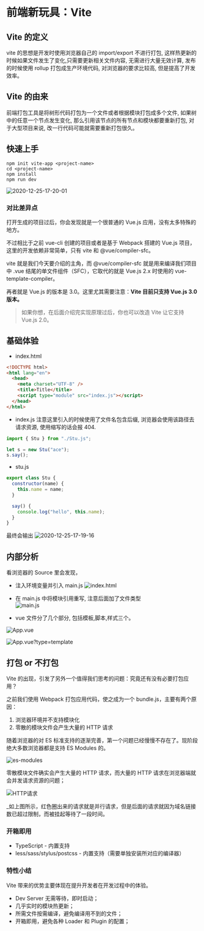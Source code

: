 # 前端新玩具：Vite

## Vite 的定义

vite 的思想是开发时使用浏览器自己的 import/export 不进行打包, 这样热更新的时候如果文件发生了变化,只需要更新相关文件内容, 无需进行大量无效计算, 发布的时候使用 rollup 打包成生产环境代码, 对浏览器的要求比较高, 但是提高了开发效率。

## Vite 的由来

前端打包工具是将树形代码打包为一个文件或者根据模块打包成多个文件, 如果树中的任意一个节点发生变化, 那么引用该节点的所有节点和模块都要重新打包, 对于大型项目来说, 改一行代码可能就需要重新打包很久。

## 快速上手

```shell
npm init vite-app <project-name>
cd <project-name>
npm install
npm run dev
```

![2020-12-25-17-20-01](http://qn.cawsct.com/2020-12-25-17-20-01.png)

### 对比差异点

打开生成的项目过后，你会发现就是一个很普通的 Vue.js 应用，没有太多特殊的地方。

不过相比于之前 vue-cli 创建的项目或者是基于 Webpack 搭建的 Vue.js 项目，这里的开发依赖非常简单，只有 vite 和 @vue/compiler-sfc。

vite 就是我们今天要介绍的主角，而 @vue/compiler-sfc 就是用来编译我们项目中 .vue 结尾的单文件组件（SFC），它取代的就是 Vue.js 2.x 时使用的 vue-template-compiler。

再者就是 Vue.js 的版本是 3.0。这里尤其需要注意：**Vite 目前只支持 Vue.js 3.0 版本。**

> 如果你想，在后面介绍完实现原理过后，你也可以改造 Vite 让它支持 Vue.js 2.0。

## 基础体验

- index.html

```html
<!DOCTYPE html>
<html lang="en">
  <head>
    <meta charset="UTF-8" />
    <title>Title</title>
    <script type="module" src="index.js"></script>
  </head>
</html>
```

- index.js
  注意这里引入的时候使用了文件名包含后缀, 浏览器会使用该路径去请求资源, 使用缩写的话会报 404.

```js
import { Stu } from "./Stu.js";

let s = new Stu("ace");
s.say();
```

- stu.js

```js
export class Stu {
  constructor(name) {
    this.name = name;
  }

  say() {
    console.log("hello", this.name);
  }
}
```

最终会输出
![2020-12-25-17-19-16](http://qn.cawsct.com/2020-12-25-17-19-16.png)

## 内部分析

看浏览器的 Source 里会发现，

- 注入环境变量并引入 main.js
  ![index.html](http://qn.cawsct.com/2020-12-25-17-21-25.png)

- 在 main.js 中将模块引用重写, 注意后面加了文件类型  
  ![main.js](http://qn.cawsct.com/2020-12-25-17-21-44.png)

- vue 文件分了几个部分, 包括模板,脚本,样式三个。

![App.vue](http://qn.cawsct.com/2020-12-25-17-23-16.png)

![App.vue?type=template](http://qn.cawsct.com/2020-12-25-17-23-41.png)

## 打包 or 不打包

Vite 的出现，引发了另外一个值得我们思考的问题：究竟还有没有必要打包应用？

之前我们使用 Webpack 打包应用代码，使之成为一个 bundle.js，主要有两个原因：

1. 浏览器环境并不支持模块化
2. 零散的模块文件会产生大量的 HTTP 请求

随着浏览器的对 ES 标准支持的逐渐完善，第一个问题已经慢慢不存在了。现阶段绝大多数浏览器都是支持 ES Modules 的。

![es-modules](http://qn.cawsct.com/2020-12-25-14-29-51.png)

零散模块文件确实会产生大量的 HTTP 请求，而大量的 HTTP 请求在浏览器端就会并发请求资源的问题；

![HTTP请求](http://qn.cawsct.com/2020-12-25-14-30-40.png)

_如上图所示，红色圈出来的请求就是并行请求，但是后面的请求就因为域名链接数已超过限制，而被挂起等待了一段时间。

### 开箱即用

- TypeScript - 内置支持
- less/sass/stylus/postcss - 内置支持（需要单独安装所对应的编译器）

### 特性小结

Vite 带来的优势主要体现在提升开发者在开发过程中的体验。

- Dev Server 无需等待，即时启动；
- 几乎实时的模块热更新；
- 所需文件按需编译，避免编译用不到的文件；
- 开箱即用，避免各种 Loader 和 Plugin 的配置；
